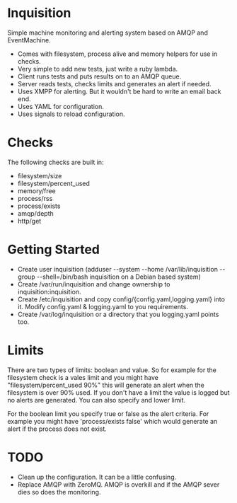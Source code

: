Inquisition
===========

Simple machine monitoring and alerting system based on AMQP and EventMachine.

- Comes with filesystem, process alive and memory helpers for use in checks.
- Very simple to add new tests, just write a ruby lambda.
- Client runs tests and puts results on to an AMQP queue.
- Server reads tests, checks limits and generates an alert if needed.
- Uses XMPP for alerting. But it wouldn't be hard to write an email back end.
- Uses YAML for configuration.
- Uses signals to reload configuration.

Checks
======

The following checks are built in:

- filesystem/size
- filesystem/percent_used
- memory/free
- process/rss
- process/exists
- amqp/depth
- http/get

Getting Started
===============

- Create user inquisition (adduser --system --home /var/lib/inquisition --group --shell=/bin/bash inquisition on a Debian based system)
- Create /var/run/inquisition and change ownership to inquisition:inquisition.
- Create /etc/inquisition and copy config/{config.yaml,logging.yaml} into it. Modify config.yaml & logging.yaml to you requirements.
- Create /var/log/inquisition or a directory that you logging.yaml points too.

Limits
======

There are two types of limits: boolean and value. So for example for the filesystem check is a vales limit and you might have "filesystem/percent_used 90%" this will generate an alert when the filesystem is over 90% used. If you don't have a limit the value is logged but no alerts are generated. You can also specify and lower limit.

For the boolean limit you specify true or false as the alert criteria. For example you might have 'process/exists false' which would generate an alert if the process does not exist.

TODO
====

- Clean up the configuration. It can be a little confusing.
- Replace AMQP with ZeroMQ. AMQP is overkill and if the AMQP sever dies so does the monitoring.

